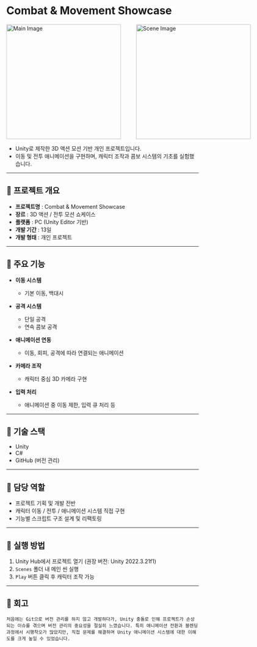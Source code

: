 # Combat & Movement Showcase
<div style="display: flex;">
  <img src="https://github.com/user-attachments/assets/de48e5e6-e623-48b6-bdb4-05dba364e520" alt="Main Image" width="300" style="margin-right: 40px;" />
  <img src="https://github.com/user-attachments/assets/5ba18660-3a7c-4cde-86e6-07c83e5a1c3c" alt="Scene Image" width="300" />
</div>


- Unity로 제작한 3D 액션 모션 기반 개인 프로젝트입니다.  
- 이동 및 전투 애니메이션을 구현하며, 캐릭터 조작과 콤보 시스템의 기초를 실험했습니다.

---

## 🔹 프로젝트 개요

- **프로젝트명** : Combat & Movement Showcase  
- **장르** : 3D 액션 / 전투 모션 쇼케이스  
- **플랫폼** : PC (Unity Editor 기반)  
- **개발 기간** : 13일  
- **개발 형태** : 개인 프로젝트  

---

## 🔹 주요 기능

- **이동 시스템**  
  - 기본 이동, 백대시

- **공격 시스템**  
  - 단일 공격  
  - 연속 콤보 공격

- **애니메이션 연동**  
  - 이동, 회피, 공격에 따라 연결되는 애니메이션

- **카메라 조작**  
  - 캐릭터 중심 3D 카메라 구현

- **입력 처리**  
  - 애니메이션 중 이동 제한, 입력 큐 처리 등

---

## 🔹 기술 스택

- Unity  
- C#  
- GitHub (버전 관리)

---

## 🔹 담당 역할

- 프로젝트 기획 및 개발 전반  
- 캐릭터 이동 / 전투 / 애니메이션 시스템 직접 구현  
- 기능별 스크립트 구조 설계 및 리팩토링  

---

## 🔹 실행 방법

1. Unity Hub에서 프로젝트 열기 (권장 버전: Unity 2022.3.21f1)  
2. `Scenes` 폴더 내 메인 씬 실행  
3. `Play` 버튼 클릭 후 캐릭터 조작 가능  

---

## 🔹 회고

`처음에는 Git으로 버전 관리를 하지 않고 개발하다가,
 Unity 충돌로 인해 프로젝트가 손상되는 이슈를 겪으며 버전 관리의 중요성을 절실히 느꼈습니다.
 특히 애니메이션 전환과 블렌딩 과정에서 시행착오가 많았지만,
 직접 문제를 해결하며 Unity 애니메이션 시스템에 대한 이해도를 크게 높일 수 있었습니다.`
